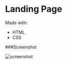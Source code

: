 # Landing Page

Made with:

- HTML
- CSS

###Screenshot

![screenshot](/home/roman/dev/front/test-css-landing/screenshot.png) 